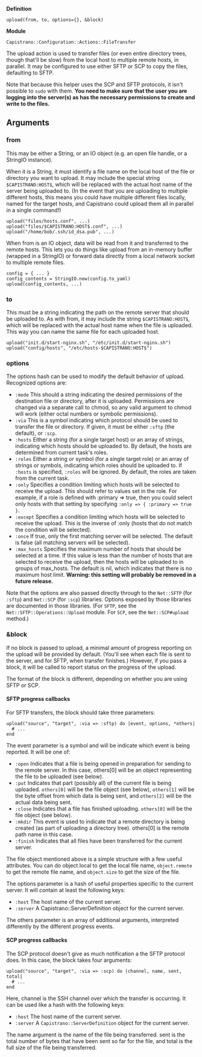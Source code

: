 **Definition**

    upload(from, to, options={}, &block) 

**Module**

    Capistrano::Configuration::Actions::FileTransfer 

The upload action is used to transfer files (or even entire directory trees, though that'll be slow) from the local host to multiple remote hosts, in parallel. It may be configured to use either SFTP or SCP to copy the files, defaulting to SFTP.

Note that because this helper uses the SCP and SFTP protocols, it isn't possible to `sudo` with them. **You need to make sure that the user you are logging into the server(s) as has the necessary permissions to create and write to the files.**

## Arguments

### from

This may be either a String, or an IO object (e.g. an open file handle, or a StringIO instance).

When it is a String, it must identify a file name on the local host of the file or directory you want to upload. It may include the special string `$CAPISTRANO:HOST$`, which will be replaced with the actual host name of the server being uploaded to. (In the event that you are uploading to multiple different hosts, this means you could have multiple different files locally, named for the target hosts, and Capistrano could upload them all in parallel in a single command!)

    upload("files/hosts.conf", ...)
    upload("files/$CAPISTRANO:HOST$.conf", ...)
    upload("/home/bob/.ssh/id_dsa.pub", ...)

When from is an IO object, data will be read from it and transferred to the remote hosts. This lets you do things like upload from an in-memory buffer (wrapped in a StringIO) or forward data directly from a local network socket to multiple remote files.

    config = { ... }
    config_contents = StringIO.new(config.to_yaml)
    upload(config_contents, ...)

### to

This must be a string indicating the path on the remote server that should be uploaded to. As with from, it may include the string `$CAPISTRANO:HOST$`, which will be replaced with the actual host name when the file is uploaded. This way you can name the same file for each uploaded host.

    upload("init.d/start-nginx.sh", "/etc/init.d/start-nginx.sh")
    upload("config/hosts", "/etc/hosts-$CAPISTRANO:HOST$")


### options

The options hash can be used to modify the default behavior of upload. Recognized options are: 

* `:mode` This should a string indicating the desired permissions of the destination file or directory, after it is uploaded. Permissions are changed via a separate call to chmod, so any valid argument to chmod will work (either octal numbers or symbolic permissions). 
* `:via` This is a symbol indicating which protocol should be used to transfer the file or directory. If given, it must be either `:sftp` (the default), or `:scp`. 
* `:hosts` Either a string (for a single target host) or an array of strings, indicating which hosts should be uploaded to. By default, the hosts are determined from current task's roles. 
* `:roles` Either a string or symbol (for a single target role) or an array of strings or symbols, indicating which roles should be uploaded to. If `:hosts` is specified, `:roles` will be ignored. By default, the roles are taken from the current task. 
* `:only` Specifies a condition limiting which hosts will be selected to receive the upload. This should refer to values set in the role. For example, if a role is defined with :primary => true, then you could select only hosts with that setting by specifying `:only => { :primary => true }`. 
* `:except` Specifies a condition limiting which hosts will be selected to receive the upload. This is the inverse of :only (hosts that do not match the condition will be selected). 
* `:once` If true, only the first matching server will be selected. The default is false (all matching servers will be selected). 
* `:max_hosts`     Specifies the maximum number of hosts that should be selected at a time. If this value is less than the number of hosts that are selected to receive the upload, then the hosts will be uploaded to in groups of max_hosts. The default is nil, which indicates that there is no maximum host limit. **Warning: this setting will probably be removed in a future release.**

Note that the options are also passed directly through to the `Net::SFTP` (for `:sftp`) and `Net::SCP` (for `:scp`) libraries. Options exposed by those libraries are documented in those libraries. (For `SFTP`, see the `Net::SFTP::Operations::Upload` module. For `SCP`, see the `Net::SCP#upload` method.) 

###  &block

If no block is passed to upload, a minimal amount of progress reporting on the upload will be provided by default. (You'll see when each file is sent to the server, and for SFTP, when transfer finishes.) However, if you pass a block, it will be called to report status on the progress of the upload.

The format of the block is different, depending on whether you are using SFTP or SCP. 

####  SFTP progress callbacks

For SFTP transfers, the block should take three parameters:

    upload("source", "target", :via => :sftp) do |event, options, *others|
      # ...
    end

The event parameter is a symbol and will be indicate which event is being reported. It will be one of:

* `:open` Indicates that a file is being opened in preparation for sending to the remote server. In this case, others[0] will be an object representing the file to be uploaded (see below). 
* `:put` Indicates that part (possibly all) of the current file is being uploaded. `others[0]` will be the file object (see below), `others[1]` will be the byte offset from which data is being sent, and `others[2]` will be the actual data being sent. 
* `:close` Indicates that a file has finished uploading. `others[0]` will be the file object (see below). 
* `:mkdir` This event is used to indicate that a remote directory is being created (as part of uploading a directory tree). others[0] is the remote path name in this case. 
* `:finish` Indicates that all files have been transferred for the current server. 

The file object mentioned above is a simple structure with a few useful attributes. You can do object.local to get the local file name, `object.remote` to get the remote file name, and `object.size` to get the size of the file.

The options parameter is a hash of useful properties specific to the current server. It will contain at least the following keys:

* `:host` The host name of the current server. 
* `:server` A Capistrano::ServerDefinition object for the current server. 

The others parameter is an array of additional arguments, interpreted differently by the different progress events. 

####  SCP progress callbacks

The SCP protocol doesn't give as much notification a the SFTP protocol does. In this case, the block takes four arguments:

    upload("source", "target", :via => :scp) do |channel, name, sent, total|
      # ...
    end

Here, channel is the SSH channel over which the transfer is occurring. It can be used like a hash with the following keys:

* `:host` The host name of the current server. 
* `:server` A `Capistrano::ServerDefinition` object for the current server. 

The name argument is the name of the file being transferred. sent is the total number of bytes that have been sent so far for the file, and total is the full size of the file being transferred.
